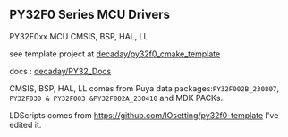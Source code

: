 ## PY32F0 Series MCU Drivers

PY32F0xx MCU CMSIS, BSP, HAL, LL



see template project at [decaday/py32f0_cmake_template](https://github.com/decaday/py32f0_cmake_template)

docs : [decaday/PY32_Docs](https://github.com/decaday/PY32_Docs)

 CMSIS, BSP, HAL, LL comes from Puya data packages:`PY32F002B_230807`, `PY32F030 & PY32F003 &PY32F002A_230410` and MDK PACKs.

LDScripts comes from https://github.com/IOsetting/py32f0-template
I've edited it.

